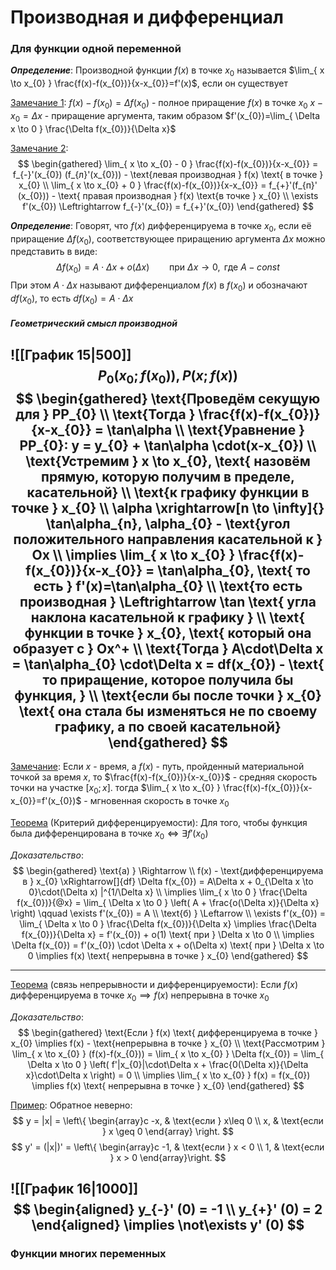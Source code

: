 # Производная и дифференциал
### Для функции одной переменной
***Определение***:
Производной функции $f(x)$ в точке $x_{0}$ называется $\lim_{ x \to x_{0} } \frac{f(x)-f(x_{0})}{x-x_{0}}=f'(x)$, если он существует

<u>Замечание 1</u>: 
$f(x)-f(x_{0})=\Delta f(x_{0})$ - полное приращение $f(x)$ в точке  $x_{0}$ $x - x_{0} = \Delta x$ - приращение аргумента, таким образом $f'(x_{0})=\lim_{ \Delta x \to 0 } \frac{\Delta f(x_{0})}{\Delta x}$

<u>Замечание 2</u>:
$$
\begin{gathered}
\lim_{ x \to x_{0} - 0 } \frac{f(x)-f(x_{0})}{x-x_{0}} = f_{-}'(x_{0}) (f_{л}'(x_{0})) - \text{левая производная } f(x) \text{ в точке } x_{0} \\
\lim_{ x \to x_{0} + 0 } \frac{f(x)-f(x_{0})}{x-x_{0}} = f_{+}'(f_{п}' (x_{0})) - \text{ правая производная } f(x) \text{в точке } x_{0} \\
\exists f'(x_{0}) \Leftrightarrow f_{-}'(x_{0}) = f_{+}'(x_{0})
\end{gathered}
$$

***Определение***:
Говорят, что $f(x)$ дифференцируема в точке $x_{0}$, если её приращение $\Delta f(x_{0})$, соответствующее приращению аргумента $\Delta x$ можно представить в виде:
$$
\Delta f(x_{0}) = A\cdot \Delta x + o(\Delta x) \qquad \text{при } \Delta x \to 0, \text{ где } A-const
$$
При этом $A\cdot\Delta x$ называют дифференциалом $f(x)$ в $f(x_{0})$ и обозначают $df(x_{0}),$ то есть $df(x_{0})=A\cdot\Delta x$

##### Геометрический смысл производной 
![[График 15|500]]
 $$
 P_{0}(x_{0};f(x_{0})), P(x; f(x))
 $$
$$
\begin{gathered}
\text{Проведём секущую для } PP_{0} \\
\text{Тогда } \frac{f(x)-f(x_{0})}{x-x_{0}} = \tan\alpha \\
\text{Уравнение } PP_{0}: y = y_{0} + \tan\alpha \cdot(x-x_{0}) \\
\text{Устремим } x \to x_{0}, \text{ назовём прямую, которую получим в пределе, касательной} \\
\text{к графику функции в точке } x_{0} \\
\alpha \xrightarrow[n \to \infty]{} \tan\alpha_{n}, \alpha_{0} - \text{угол положительного направления касательной к } Ox \\
\implies \lim_{ x \to x_{0} } \frac{f(x)-f(x_{0})}{x-x_{0}} = \tan\alpha_{0}, \text{ то есть } f'(x)=\tan\alpha_{0} \\
\text{то есть производная } \Leftrightarrow \tan \text{ угла наклона касательной к графику } \\
\text{ функции в точке } x_{0}, \text{ который она образует с } Ox^+ \\
\text{Тогда } A\cdot\Delta x = \tan\alpha_{0} \cdot\Delta x = df(x_{0}) - \text{ то приращение, которое получила бы функция, } \\ 
\text{если бы после точки } x_{0} \text{ она стала бы изменяться не по своему графику, а по своей касательной}
\end{gathered}
$$
---
<u>Замечание</u>:
Если $x$ - время, а $f(x)$ - путь, пройденный материальной точкой за время $x$, то $\frac{f(x)-f(x_{0})}{x-x_{0}}$ - средняя скорость точки на участке $[x_{0};x]$. тогда $\lim_{ x \to x_{0} } \frac{f(x)-f(x_{0})}{x-x_{0}}=f'(x_{0})$   - мгновенная скорость в точке $x_{0}$

<u>Теорема</u> (Критерий дифференцируемости):
Для того, чтобы функция была дифференцирована в точке $x_{0} \Leftrightarrow \exists f'(x_{0})$

*Доказательство*:
$$
\begin{gathered}
\text{а) } \Rightarrow \\
f(x) - \text{дифференцируема в } x_{0} \xRightarrow[]{df} \Delta f(x_{0}) = A\Delta x + 0_{\Delta x \to 0}\cdot(\Delta x) |^{1/\Delta x} \\
\implies \lim_{ x \to 0 } \frac{\Delta f(x_{0})}{@x} = \lim_{ \Delta x \to 0 } \left( A + \frac{o(\Delta x)}{\Delta x} \right) \qquad \exists f'(x_{0}) = A \\
\text{б) } \Leftarrow \\
\exists f'(x_{0}) = \lim_{ \Delta x \to 0 } \frac{\Delta f(x_{0})}{\Delta x} \implies \frac{\Delta f(x_{0})}{\Delta x} = f'(x_{0}) + o(1) \text{ при } \Delta x \to 0 \\
\implies \Delta f(x_{0}) = f'(x_{0}) \cdot \Delta x + o(\Delta x) \text{ при } \Delta x \to 0 \implies f(x)  \text{ непрерывна в точке } x_{0}
\end{gathered}
$$

---
<u>Теорема</u> (связь непрерывности и дифференцируемости):
Если $f(x)$ дифференцируема в точке $x_{0} \implies f(x)$ непрерывна в точке $x_{0}$

*Доказательство*:
$$
\begin{gathered}
\text{Если } f(x) \text{ дифференцируема в точке } x_{0} \implies f(x) - \text{непрерывна в точке } x_{0} \\
\text{Рассмотрим } \lim_{ x \to x_{0} } (f(x)-f(x_{0})) = \lim_{ x \to x_{0} } \Delta f(x_{0})  = \lim_{ \Delta x \to 0 } \left( f'|x_{0}|\cdot\Delta x + \frac{0(\Delta x)}{\Delta x}\cdot\Delta x \right) = 0 \\
\implies \lim_{ x \to x_{0} } f(x) = f(x_{0}) \implies f(x) \text{ непрерывна в точке } x_{0}
\end{gathered}
$$


<u>Пример</u>:
Обратное неверно:
$$
y = |x| = \left\{ \begin{array}c
-x, & \text{если } x\leq 0 \\
x, & \text{если } x \geq 0
\end{array} \right.
$$
$$
y' = (|x|)' = \left\{ \begin{array}c
-1, & \text{если } x < 0 \\
1, & \text{если } x > 0
\end{array}\right.
$$

![[График 16|1000]]
$$
\begin{aligned}
y_{-}' (0) = -1 \\
y_{+}' (0) = 2
\end{aligned} \implies \not\exists y' (0)
$$
---
### Функции многих переменных
